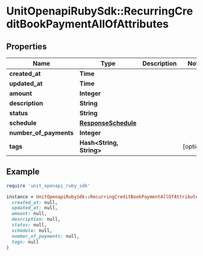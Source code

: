 # UnitOpenapiRubySdk::RecurringCreditBookPaymentAllOfAttributes

## Properties

| Name | Type | Description | Notes |
| ---- | ---- | ----------- | ----- |
| **created_at** | **Time** |  |  |
| **updated_at** | **Time** |  |  |
| **amount** | **Integer** |  |  |
| **description** | **String** |  |  |
| **status** | **String** |  |  |
| **schedule** | [**ResponseSchedule**](ResponseSchedule.md) |  |  |
| **number_of_payments** | **Integer** |  |  |
| **tags** | **Hash&lt;String, String&gt;** |  | [optional] |

## Example

```ruby
require 'unit_openapi_ruby_sdk'

instance = UnitOpenapiRubySdk::RecurringCreditBookPaymentAllOfAttributes.new(
  created_at: null,
  updated_at: null,
  amount: null,
  description: null,
  status: null,
  schedule: null,
  number_of_payments: null,
  tags: null
)
```

